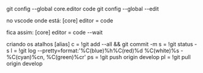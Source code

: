 git config --global core.editor code
git config --global --edit

no vscode
onde está:
[core]
	editor = code

fica assim:
[core]
	editor = code --wait

criando os atalhos
[alias]
	c = !git add --all && git commit -m 
	s = !git status -s
	l = !git log --pretty=format:'%C(blue)%h%C(red)%d %C(white)%s - %C(cyan)%cn, %C(green)%cr'
	ps = !git push origin develop
	pl = !git pull origin develop

